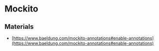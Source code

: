 # Mockito

## Materials
* [https://www.baeldung.com/mockito-annotations#enable-annotations](https://www.baeldung.com/mockito-annotations#enable-annotations)